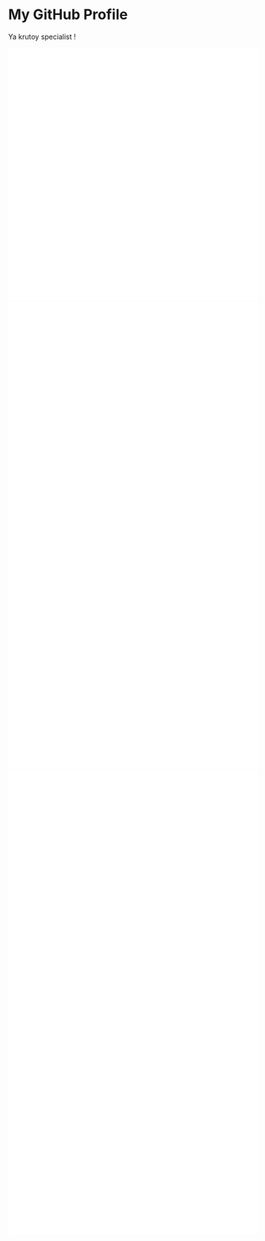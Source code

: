 <html lang="en">
<head>
    <meta charset="UTF-8">
    <meta name="viewport" content="width=device-width, initial-scale=1.0">
    <title>GitHub Profile Header</title>
    <link rel="stylesheet" href="styles.css">
</head>
<body>

<div class="header">
    <h1>My GitHub Profile</h1>
    <p> Ya krutoy specialist !</p>
</div>

<img src="github-metrics.svg"></img>
<br>
<img src="metrics.plugin.lines.history.svg"></img>
<br>
<img src="metrics.plugin.calendar.full.svg"></img>

</body>
</html>
